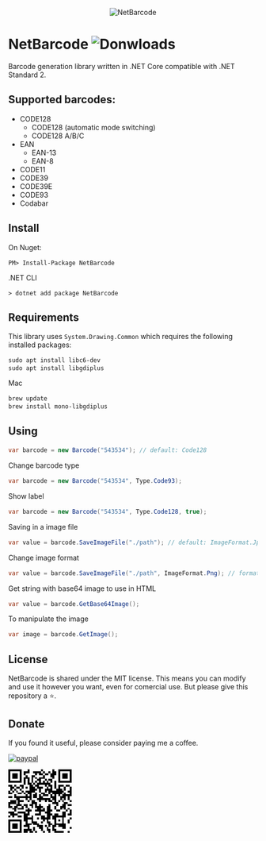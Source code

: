 <p align="center">
    <img src="https://i.imgur.com/C8cdJ7x.png" alt="NetBarcode">
</p>

# NetBarcode ![Donwloads](https://img.shields.io/nuget/dt/NetBarcode)

Barcode generation library written in .NET Core compatible with .NET Standard 2.

## Supported barcodes:

* CODE128
  * CODE128 (automatic mode switching)
  * CODE128 A/B/C
* EAN
  * EAN-13
  * EAN-8
* CODE11
* CODE39
* CODE39E
* CODE93
* Codabar

## Install

On Nuget:
```
PM> Install-Package NetBarcode
```

.NET CLI
```
> dotnet add package NetBarcode
```

## Requirements
This library uses `System.Drawing.Common` which requires the following installed packages:
```
sudo apt install libc6-dev 
sudo apt install libgdiplus
```
Mac
```
brew update
brew install mono-libgdiplus
```

## Using

``` c#
var barcode = new Barcode("543534"); // default: Code128
```
Change barcode type
``` c#
var barcode = new Barcode("543534", Type.Code93);
```
Show label
``` c#
var barcode = new Barcode("543534", Type.Code128, true);
```
Saving in a image file
``` c#
var value = barcode.SaveImageFile("./path"); // default: ImageFormat.Jpeg
```
Change image format
``` c#
var value = barcode.SaveImageFile("./path", ImageFormat.Png); // formats: Bmp, Gif, Jpeg, Png...
```
Get string with base64 image to use in HTML
``` c#
var value = barcode.GetBase64Image();
```
To manipulate the image
``` c#
var image = barcode.GetImage();
```

## License

NetBarcode is shared under the MIT license. This means you can modify and use it however you want, even for comercial use. But please give this repository a ⭐️.

## Donate
If you found it useful, please consider paying me a coffee.

[![paypal](https://www.paypalobjects.com/en_US/i/btn/btn_donateCC_LG.gif)](https://www.paypal.com/donate?hosted_button_id=D42N6KUH47YHW)

![paypal](donate.png)
